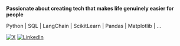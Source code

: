 **Passionate about creating tech that makes life genuinely easier for people**

Python |  SQL  |  LangChain  |  ScikitLearn  |  Pandas  |  Matplotlib  | ...

[![X](https://img.shields.io/badge/𝕏-000000?style=for-the-badge&logo=twitter&logoColor=white)](https://twitter.com/chinagoromijoma)
[![LinkedIn](https://img.shields.io/badge/LinkedIn-0077B5?style=for-the-badge&logo=linkedin&logoColor=white)](https://www.linkedin.com/in/chinagorom-ijoma-1a3095231?utm_source=share&utm_campaign=share_via&utm_content=profile&ut)

